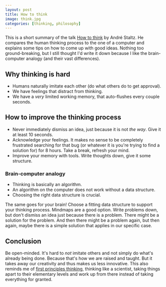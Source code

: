 ```yaml
---
layout: post
title: How to think
image: think.jpg
categories: [thinking, philosophy]
---
```


This is a short summary of the talk [How to think](https://www.youtube.com/watch?v=_fB8GRotdrc) by André Staltz. He compares the human thinking process to the one of a computer and explains some tips on how to come up with good ideas. Nothing too ground-breaking, but I still thought I'd write it down because I like the brain-computer analogy (and their vast differences).

## Why thinking is hard
- Humans naturally imitate each other (do what others do to get approval).
- We have feelings that distract from thinking.
- We have a _very_ limited working memory, that auto-flushes every couple seconds.

## How to improve the thinking process
- Never immediately dismiss an idea, just because it is not _the way_. Give it at least 10 seconds.
- Acknowledge your feelings. It makes no sense to be completely frustrated searching for that bug (or whatever it is you're trying to find a solution for) for 8 hours. Take a break, refresh your mind.
- Improve your memory with tools. Write thoughts down, give it some structure.

### Brain-computer analogy
- Thinking is basically an algorithm.
- An algorithm on the computer does not work without a data structure.
- Choosing the right data structure is crucial.

The same goes for your brain! Choose a fitting data structure to support your thinking process. Mindmaps are a good option.
Write problems down, but don't dismiss an idea just because there is a problem. There might be a solution for the problem. And then there might be a problem again, but then again, maybe there is a simple solution that applies in our specific case.

## Conclusion
Be open-minded. It's hard to _not_ imitate others and not simply do what's already being done. Because that's how we are raised and taught. But it takes away our creativity and thus makes us less innovative. This also reminds me of [first principles thinking](https://jamesclear.com/first-principles), thinking like a scientist, taking things apart to their elementary levels and work up from there instead of taking everything for granted.
